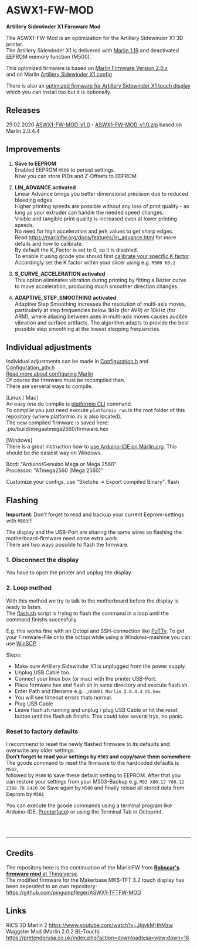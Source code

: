# ASWX1-FW-MOD  
**Artillery Sidewinder X1 Firmware Mod**  
   
The ASWX1-FW-Mod is an optimization for the Artillery Sidewinder X1 3D printer.  
The Artillery Sidewinder X1 is delivered with [Marlin 1.19](http://www.artillery3d.com/DownLoad/15688.html) and deactivated EEPROM memory function (M500).  
  
This optimized firmware is based on [Marlin Firmware Version 2.0.x](https://github.com/MarlinFirmware/Marlin/tree/2.0.x)  
and on Marlin [Artillery Sidewinder X1 config](https://github.com/MarlinFirmware/Configurations/tree/master/config/examples/Artillery/Sidewinder%20X1)  

There is also an [optimized firmware for Artillery Sidewinder X1 touch display](https://github.com/pinguinpfleger/ASWX1-TFTFW-MOD) which you can install too but it is optionally.  

## Releases  
  29.02.2020 [ASWX1-FW-MOD-v1.0](https://github.com/pinguinpfleger/ASWX1-FW-MOD/releases/tag/ASWX1-FW-MOD-v1.0) - [ASWX1-FW-MOD-v1.0.zip](https://github.com/pinguinpfleger/ASWX1-FW-MOD/releases/download/ASWX1-FW-MOD-v1.0/ASWX1-FW-MOD-v1.0.zip)  based on Marlin 2.0.4.4
  
## Improvements  

1. **Save to EEPROM**  
   Enabled EEPROM `M500` to persist settings.  
   Now you can store PIDs and Z-Offsets to EEPROM  

2. **LIN_ADVANCE activated**  
    Linear Advance brings you better dimensional precision due to reduced bleeding edges.  
    Higher printing speeds are possible without any loss of print quality - as long as your extruder can handle the needed speed changes.  
    Visible and tangible print quality is increased even at lower printing speeds.  
    No need for high acceleration and jerk values to get sharp edges.  
   Read https://marlinfw.org/docs/features/lin_advance.html for more details and how to calibrate.  
   By default the K_Factor is set to 0, so it is disabled.  
   To enable it using gcode you should first [calibrate your specific K factor](https://marlinfw.org/tools/lin_advance/k-factor.html). 
   Accordingly set the K factor within your slicer using e.g. `M900 K0.2`  

4. **S_CURVE_ACCELERATION activated**  
   This option eliminates vibration during printing by fitting a Bézier curve to move acceleration, producing much smoother direction changes.  
  
5. **ADAPTIVE_STEP_SMOOTHING activated**  
    Adaptive Step Smoothing increases the resolution of multi-axis moves, particularly at step frequencies below 1kHz (for AVR) or 10kHz (for ARM), where aliasing between axes in multi-axis moves causes audible vibration and surface artifacts.
    The algorithm adapts to provide the best possible step smoothing at the lowest stepping frequencies.  
    

## Individual adjustments  
Individual adjustments can be made in [Configuration.h](/Marlin/Configuration.h) and [Configuration_adv.h](/Marlin/Configuration_adv.h)  
[Read more about configuring Marlin](https://marlinfw.org/docs/configuration/configuration.html)  
Of course the firmware must be recompiled than.  
There are serveral ways to compile.

\[Linux / Mac\]<br>
An easy one do compile is [platformio CLI](https://docs.platformio.org/en/latest/installation.html#installation-methods) command.  
To complile you just need execute `platformio run` in the root folder of this repository (where platformio.ini is also located).  
The new compiled firmware is saved here: .pio/build/megaatmega2560/firmware.hex

\[Windows\]<br>
There is a great instruction how to [use Arduino-IDE on Marlin.org](https://marlinfw.org/docs/basics/install_arduino.html).
This should be the easiest way on Windows.

Bord: "Arduino/Genuino Mega or Mega 2560"  
Processor: "ATmega2560 (Mega 2560)"

Customize your configs, use "Sketchs -> Export compiled Binary", flash


## Flashing  
**Important**: Don't forget to read and backup your current Eeprom-settings with `M503`!!!

The display and the USB-Port are sharing the same wires so flashing the motherboard-firmware need some extra work.  
There are two ways possible to flash the firmware.  
  
### 1. Disconnect the display  
You have to open the printer and unplug the display.  
  
### 2. Loop method  
With this method we try to talk to the motherboard before the display is ready to listen.  
The [flash.sh](/flash.sh) script is trying to flash the command in a loop until the command finishs succesfully.

E.g. this works fine with an Octopi and SSH-connection like [PuTTy](https://www.putty.org/).
To get your Firmware-File onto the octopi while using a Windows-mashine you can use [WinSCP](https://winscp.net/).

Steps:

- Make sure Artillery Sidewinder X1 is unplugged from the power supply.  
- Unplug USB Cable too.  
- Connect your linux box (or mac) with the printer USB-Port.
- Place firmware.hex and flash.sh in same directory and execute flash.sh.
- Enter Path and filename e.g. `./ASWX1_Marlin_2.0.4.4_V1.hex`
- You will see timeout errors thats normal.  
- Plug USB Cable  
- Leave flash.sh running and unplug / plug USB Cable or hit the reset button until the flash.sh finishs. This could take several trys, no panic.
  
  
### Reset to factory defaults
I recommend to reset the newly flashed firmware to its defaults and overwrite any older settings.  
**Don't forget to read your settings by `M503` and copy/save them somewhere**
The gcode command to reset the firmware to the hardcoded defaults is `M502`,  
followed by `M500` to save these default setting to EEPROM.
After that you can restore your settings from your M503-Backup e.g. `M92 X80.12 Y80.12 Z399.78 E420.00`
Save again by `M500` and finally reload all stored data from Eeprom by `M501`

You can execute the gcode commands using a terminal program like Arduino-IDE, [Pronterface](https://www.pronterface.com/)) or using the Terminal Tab in Octoprint.
  
<br><br><hr>  

## Credits  
The repository here is the continuation of the MarlinFW from [**Robscar's firmware mod** at Thingiverse](https://www.thingiverse.com/thing:3856144).  
The modified firmware for the Makerbase MKS-TFT 3.2 touch display has been seperated to an own repository:  
https://github.com/pinguinpfleger/ASWX1-TFTFW-MOD
  

## Links  
RICS 3D Marlin 2 https://www.youtube.com/watch?v=JlgykMHhMzw
Waggster Mod (Marlin 2.0.2 BL-Touch) https://pretendprusa.co.uk/index.php?action=downloads;sa=view;down=16
